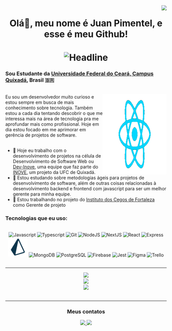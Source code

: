 <img align="right" src="https://visitor-badge.laobi.icu/badge?page_id=Juandbpimentel.Juandbpimentel&left_color=orange&right_color=black"  />
<h1 align="center">Olá👋, meu nome é Juan Pimentel, e esse é meu Github!<h1>

<div align=center>
  <img src="https://readme-typing-svg.herokuapp.com?color=%2332C9E1&size=32&center=true&vCenter=true&width=600&height=50&lines=Software+Engineering+Student;Fullstack+Developer;Project+Manager+At+Dev-Inove" alt="Headline"/>
</div>

### Sou Estudante da [Universidade Federal do Ceará, Campus Quixadá](https://www.quixada.ufc.br), Brasil 🇧🇷 

<br/>
<img src="icons/ReactGif_NoBG_3.gif" align="right" width="200em" height="250em" >
Eu sou um desenvolvedor muito curioso e estou sempre em busca de mais conhecimento sobre tecnologia. Também estou a cada dia tentando descobrir o que me interessa mais na área de tecnologia pra me aprofundar mais como profissional. Hoje em dia estou focado em me aprimorar em gerência de projetos de software.
<br/>
 <br/>

- 🔭 Hoje eu trabalho com o desenvolvimento de projetos na célula de Desenvolvimento de Software Web ou [Dev-Inove](https://github.com/dev-inove), uma equipe que faz parte do [INOVE](https://inove.quixada.ufc.br/), um projeto da UFC de Quixadá.
- 🌱 Estou estudando sobre metodologias ágeis para projetos de desenvolvimento de software, além de outras coisas relacionadas à desenvolvimento backend e frontend com javascript para ser um melhor gerente para minha equipe.
- 👯 Estou trabalhando no projeto do [Instituto dos Cegos de Fortaleza](https://github.com/dev-inove/Projeto-IDC) como Gerente de projeto
### Tecnologias que eu uso:
  <br/>
<div align="center" style="display: inline_block">
  <img alt="Javascript" height="60px" width="60px" src="https://cdn.jsdelivr.net/gh/devicons/devicon/icons/javascript/javascript-original.svg" />
  <img alt="Typescript" height="60px" width="60px" src="https://cdn.jsdelivr.net/gh/devicons/devicon/icons/typescript/typescript-original.svg" />
  <img alt="Git" height="60px" width="60px" src="https://cdn.jsdelivr.net/gh/devicons/devicon/icons/git/git-original.svg" />

  <img alt="NodeJS" height="60px" width="60px" src="https://cdn.jsdelivr.net/gh/devicons/devicon/icons/nodejs/nodejs-original.svg" />
  <img alt="NextJS" height="60px" width="60px" src="https://cdn.jsdelivr.net/gh/devicons/devicon/icons/nextjs/nextjs-original.svg" />
  <img alt="React" height="60px" width="60px" src="https://cdn.jsdelivr.net/gh/devicons/devicon/icons/react/react-original.svg" />
  <img alt="Express" height="60px" width="60px" src="https://cdn.jsdelivr.net/gh/devicons/devicon/icons/express/express-original.svg" />
  <img alt="Prisma" height="60px" width="60px" src="./icons/prismaLogo.svg" />

  <img alt="MongoDB" height="60px" width="60px" src="https://cdn.jsdelivr.net/gh/devicons/devicon/icons/mongodb/mongodb-original.svg" />
  <img alt="PostgreSQL" height="60px" width="60px" src="https://cdn.jsdelivr.net/gh/devicons/devicon/icons/postgresql/postgresql-original.svg" />
  <img alt="Firebase" height="60px" width="60px" src="https://cdn.jsdelivr.net/gh/devicons/devicon/icons/firebase/firebase-plain.svg" />
  
  <img alt="Jest" height="60px" width="60px" src="https://cdn.jsdelivr.net/gh/devicons/devicon/icons/jest/jest-plain.svg" />
  <img alt="Figma" height="60px" width="60px" src="https://cdn.jsdelivr.net/gh/devicons/devicon/icons/figma/figma-original.svg" />
  <img alt="Trello" height="60px" width="60px" src="https://cdn.jsdelivr.net/gh/devicons/devicon/icons/trello/trello-plain.svg" />
</div>
<br/>

---
  
<div align="center">
  <img height="200em" src="https://github-readme-stats.vercel.app/api?username=Juandbpimentel&show_icons=true&theme=tokyonight&include_all_commits=true&countprivate=true"/>
  <br/>
  <img height="200rem" src="https://github-readme-streak-stats.herokuapp.com/?user=Juandbpimentel&layout=compact&langscount=8&theme=tokyonight" />
  <br/>
  <img height="250em" src="https://github-readme-stats.vercel.app/api/top-langs/?username=Juandbpimentel&layout=donut&theme=tokyonight&include_all_commits=true&count_private=true&langs_count=7&hide=HTML,CSS,Assembly,Makefile"/>
  <br/>
</div>

<br/>
  
---
<div align="center">
  <h3>Meus contatos</h3>
  <div align="center">
    <a href = "mailto:juandbpimentel@alu.ufc.br">
      <img src="https://img.shields.io/badge/-Gmail-%23333?style=for-the-badge&logo=gmail&logoColor=white" target="_blank">
    </a>
    <a href="https://www.linkedin.com/in/juan-pimentel-3b6a67221" target="_blank">
      <img src="https://img.shields.io/badge/-LinkedIn-%230077B5?style=for-the-badge&logo=linkedin&logoColor=white" target="_blank">
    </a>
  </div>
</div>
